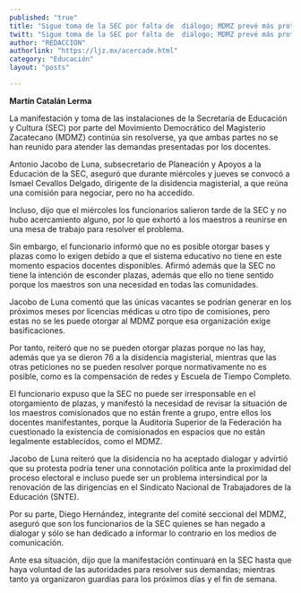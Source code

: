 ```yaml
---
published: "true"
title: "Sigue toma de la SEC por falta de  diálogo; MDMZ prevé más protestas"
twitt: "Sigue toma de la SEC por falta de  diálogo; MDMZ prevé más protestas"
author: "REDACCION"
authorlink: "https://ljz.mx/acercade.html"
category: "Educación"
layout: "posts"

---
```


**Martín Catalán Lerma**


  La manifestación y toma de las instalaciones de la Secretaría de Educación y Cultura (SEC) por parte del Movimiento Democrático del Magisterio Zacatecano (MDMZ) continúa sin resolverse, ya que ambas partes no se han reunido para atender las demandas presentadas por los docentes.



  Antonio Jacobo de Luna, subsecretario de Planeación y Apoyos a la Educación de la SEC, aseguró que durante miércoles y jueves se convocó a Ismael Cevallos Delgado, dirigente de la disidencia magisterial, a que reúna una comisión para negociar, pero no ha accedido.



  Incluso, dijo que el miércoles los funcionarios salieron tarde de la SEC y no hubo acercamiento alguno, por lo que exhortó a los maestros a reunirse en una mesa de trabajo para resolver el problema.



  Sin embargo, el funcionario informó que no es posible otorgar bases y plazas como lo exigen debido a que el sistema educativo no tiene en este momento espacios docentes disponibles. Afirmó además que la SEC no tiene la intención de esconder plazas, además que ello no tiene sentido porque los maestros son una necesidad en todas las comunidades.



  Jacobo de Luna comentó que las únicas vacantes se podrían generar en los próximos meses por licencias médicas u otro tipo de comisiones, pero estas no se les puede otorgar al MDMZ porque esa organización exige basificaciones.



  Por tanto, reiteró que no se pueden otorgar plazas porque no las hay, además que ya se dieron 76 a la disidencia magisterial, mientras que las otras peticiones no se pueden resolver porque normativamente no es posible, como es la compensación de redes y Escuela de Tiempo Completo.



  El funcionario expuso que la SEC no puede ser irresponsable en el otorgamiento de plazas, y manifestó la necesidad de revisar la situación de los maestros comisionados que no están frente a grupo, entre ellos los docentes manifestantes, porque la Auditoría Superior de la Federación ha cuestionado la existencia de comisionados en espacios que no están legalmente establecidos, como el MDMZ.



  Jacobo de Luna reiteró que la disidencia no ha aceptado dialogar y advirtió que su protesta podría tener una connotación política ante la proximidad del proceso electoral e incluso puede ser un problema intersindical por la renovación de las dirigencias en el Sindicato Nacional de Trabajadores de la Educación (SNTE).



  Por su parte, Diego Hernández, integrante del comité seccional del MDMZ, aseguró que son los funcionarios de la SEC quienes se han negado a dialogar y sólo se han dedicado a informar lo contrario en los medios de comunicación.



  Ante esa situación, dijo que la manifestación continuará en la SEC hasta que haya voluntad de las autoridades para resolver sus demandas; mientras tanto ya organizaron guardias para los próximos días y el fin de semana.


 
